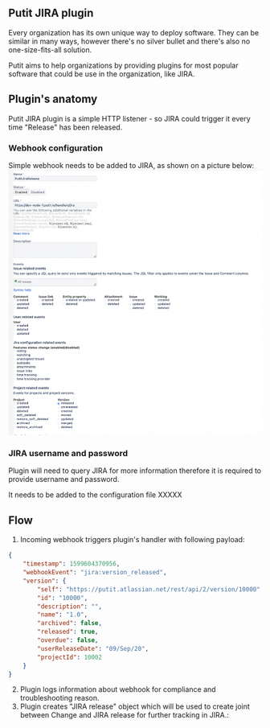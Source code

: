 ## Putit JIRA plugin

Every organization has its own unique way to deploy software. They can be similar in many ways, however there's no silver bullet and there's also no one-size-fits-all solution.

Putit aims to help organizations by providing plugins for most popular software that could be use in the organization, like JIRA.

## Plugin's anatomy

Putit JIRA plugin is a simple HTTP listener - so JIRA could trigger it every time "Release" has been released.

### Webhook configuration

Simple webhook needs to be added to JIRA, as shown on a picture below:
![JIRA webhook configuration](./docs/img/webhook-configuration.png "JIRA webhook configuration")

### JIRA username and password

Plugin will need to query JIRA for more information therefore it is required to provide username and password.

It needs to be added to the configuration file XXXXX

## Flow

1. Incoming webhook triggers plugin's handler with following payload:
```json
{
    "timestamp": 1599604370956,
    "webhookEvent": "jira:version_released",
    "version": {
        "self": "https://putit.atlassian.net/rest/api/2/version/10000",
        "id": "10000",
        "description": "",
        "name": "1.0",
        "archived": false,
        "released": true,
        "overdue": false,
        "userReleaseDate": "09/Sep/20",
        "projectId": 10002
    }
}
```
2. Plugin logs information about webhook for compliance and troubleshooting reason.
3. Plugin creates "JIRA release" object which will be used to create joint between Change and JIRA release for further tracking in JIRA.: